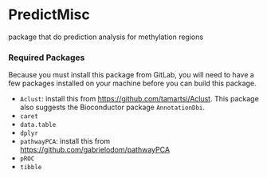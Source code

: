 # PredictMisc
package that do prediction analysis for methylation regions


### Required Packages
Because you must install this package from GitLab, you will need to have a few packages installed on your machine before you can build this package.

- `Aclust`: install this from <https://github.com/tamartsi/Aclust>. This package also suggests the Bioconductor package `AnnotationDbi`.
- `caret`
- `data.table`
- `dplyr`
- `pathwayPCA`: install this from <https://github.com/gabrielodom/pathwayPCA>
- `pROC`
- `tibble`
